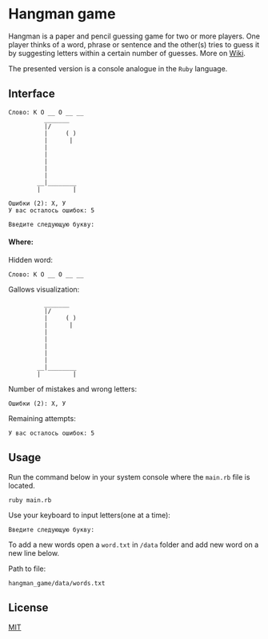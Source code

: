 # Hangman game
Hangman is a paper and pencil guessing game for two or more players. 
One player thinks of a word, phrase or sentence and the other(s) tries to guess it by suggesting letters within a 
certain number of guesses.
More on [Wiki](https://en.wikipedia.org/wiki/Hangman_(game)).

The presented version is a console analogue in the `Ruby` language.

## Interface
```
Слово: К О __ О __ __
          _______
          |/
          |     ( )
          |      |
          |
          |
          |
          |
          |
        __|________
        |         |

Ошибки (2): Х, У
У вас осталось ошибок: 5

Введите следующую букву:
```
#### Where:
Hidden word:
```
Слово: К О __ О __ __
```
Gallows visualization:
```
          _______
          |/
          |     ( )
          |      |
          |
          |
          |
          |
          |
        __|________
        |         |

```
Number of mistakes and wrong letters:
```
Ошибки (2): Х, У
```
Remaining attempts:
```
У вас осталось ошибок: 5
```
## Usage

Run the command below in your system console where the `main.rb` file is located.
```shell
ruby main.rb
```
Use your keyboard to input letters(one at a time):
```
Введите следующую букву: 
```


To add a new words open a `word.txt` in `/data` folder and add new word on a new line below.

Path to file:
```
hangman_game/data/words.txt
```

## License
[MIT](https://choosealicense.com/licenses/mit/)
